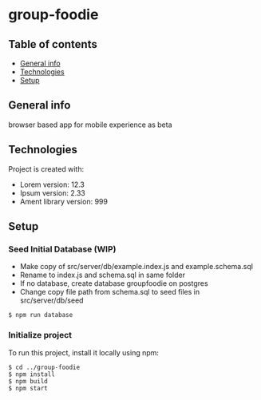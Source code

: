# group-foodie


## Table of contents
* [General info](#general-info)
* [Technologies](#technologies)
* [Setup](#setup)

## General info
browser based app for mobile experience as beta
	
## Technologies
Project is created with:
* Lorem version: 12.3
* Ipsum version: 2.33
* Ament library version: 999
	
## Setup
### Seed Initial Database (WIP)
* Make copy of src/server/db/example.index.js and example.schema.sql
* Rename to index.js and schema.sql in same folder
* If no database, create database groupfoodie on postgres
* Change copy file path from schema.sql to seed files in src/server/db/seed
```
$ npm run database
```

### Initialize project
To run this project, install it locally using npm:

```
$ cd ../group-foodie
$ npm install
$ npm build
$ npm start
```
